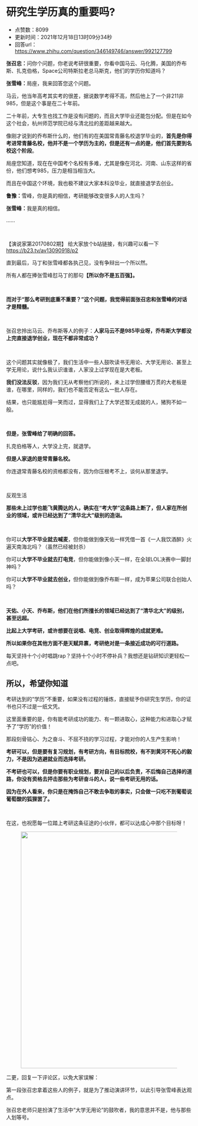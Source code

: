 # 研究生学历真的重要吗?
- 点赞数：8099
- 更新时间：2021年12月18日13时09分34秒
- 回答url：https://www.zhihu.com/question/346149746/answer/992127799
<body>
 <p data-pid="_wQSn7jG"><b>张召忠：</b>问你个问题，你老说考研很重要，你看中国马云、马化腾，美国的乔布斯、扎克伯格，Space公司特斯拉老总马斯克，他们的学历你知道吗？</p>
 <p data-pid="hsFj89w7"><b>张雪峰：</b>局座，我来回答您这个问题。</p>
 <p data-pid="DlRlajIz">马云，他当年高考其实考的很差，据说数学考得不高，然后他上了一个非211非985，但是这个事是在二十年前。</p>
 <p data-pid="o2PF02ps">二十年前，大专生也找工作是没有问题的，而且大学毕业还能包分配。但是在如今这个社会，杭州师范学院已经与清北拉的差距越来越大。</p>
 <p data-pid="T_2CO5dH">像刚才说到的乔布斯什么的，他们有的在美国常青藤名校退学毕业的，<b>首先是你得考进常青藤名校，他并不是一个学历为主的，但是还有一点的是，他们首先要到名校这个阶段</b>。</p>
 <p data-pid="5YBQ33wd">局座您知道，现在在中国考个名校有多难，尤其是像在河北、河南、山东这样的省份，他们想考985，压力是相当相当大。</p>
 <p data-pid="sZarSq3Q">而且在中国这个环境，我也极不建议大家本科没毕业，就直接退学去创业。</p>
 <p data-pid="QqmQNSqR"><b>鲁豫：</b>雪峰，你是真的相信，考研能够改变很多人的人生吗？</p>
 <p data-pid="mybYR-xu"><b>张雪峰：</b>我是真的相信。</p>
 <p data-pid="RrMiDImD">……</p>
 <p class="ztext-empty-paragraph"><br></p>
 <p data-pid="E_jzanrX">【演说家第20170802期】 给大家放个b站链接，有兴趣可以看一下<a href="https://link.zhihu.com/?target=https%3A//b23.tv/av13090918/p2" class=" external" target="_blank" rel="nofollow noreferrer"><span class="invisible">https://</span><span class="visible">b23.tv/av13090918/p2</span><span class="invisible"></span></a></p>
 <p data-pid="AJTlelKI">直到最后，马丁和张雪峰都各执己见，没有争辩出一个所以然。</p>
 <p data-pid="kaUUZbdZ">所有人都在捧张雪峰怼马丁的那句<b>【所以你不是五百强】。</b></p>
 <p class="ztext-empty-paragraph"><br></p>
 <p data-pid="vOdzfGbh"><b>而对于“那么考研到底重不重要？”这个问题，我觉得前面张召忠和张雪峰的对话才是精髓。</b></p>
 <p class="ztext-empty-paragraph"><br></p>
 <p data-pid="7n8HJd1e">张召忠拎出马云、乔布斯等人的例子：<b>人家马云不是985毕业呀，乔布斯大学都没上完直接退学创业，现在不都非常成功？</b></p>
 <p class="ztext-empty-paragraph"><br></p>
 <p data-pid="JOzf_Yo8">这个问题其实就像极了，我们生活中一些人鼓吹读书无用论、大学无用论、甚至上学无用论，说什么我认识谁谁，人家没上过学现在是大老板。</p>
 <p data-pid="XNxF4euy"><b>我们没法反驳</b>，因为我们无从考察他们所说的，未上过学但腰缠万贯的大老板是谁，在哪里，同样的，我们也不能否定有这么一批人存在。</p>
 <p data-pid="KMDDphyL">结果，也只能尴尬得一笑而过，显得我们上了大学还暂无成就的人，猪狗不如一般。</p>
 <p class="ztext-empty-paragraph"><br></p>
 <p data-pid="OHJ6UyAB"><b>但是，张雪峰给了明确的回答。</b></p>
 <p data-pid="47vtSuWD">扎克伯格等人，大学没上完，就退学。</p>
 <p data-pid="_rPXJY0q"><b>但是人家退的是常青藤名校。</b></p>
 <p data-pid="Bv4Be1Ar">你连退常青藤名校的资格都没有，因为你压根考不上，谈何从那里退学。</p>
 <p class="ztext-empty-paragraph"><br></p>
 <p data-pid="ISYN2nld">反观生活</p>
 <p data-pid="2Au1FQbV"><b>那些未上过学也能飞黄腾达的人，确实在“考大学”这条路上断了，但人家在所创业的领域，或许已经达到了“清华北大”级别的造诣。</b></p>
 <p class="ztext-empty-paragraph"><br></p>
 <p data-pid="qBpoQ6xC">你可以<b>大学不毕业就去喊麦</b>，但你能做到像天佑一样凭借一首《一人我饮酒醉》火遍天南海北吗？（虽然已经被封杀）</p>
 <p data-pid="ziuzQiOc">你可以<b>大学不毕业就去打电竞</b>，但你能做到像小天一样，在全球LOL决赛中一脚封神吗？</p>
 <p data-pid="ekEQChlT">你可以<b>大学不毕业就去创业，</b>但你能做到像乔布斯一样，成为苹果公司联合创始人吗？</p>
 <p class="ztext-empty-paragraph"><br></p>
 <p data-pid="lyu_X6SI"><b>天佑、小天、乔布斯，他们在他们所擅长的领域已经达到了“清华北大”的级别，甚至远超。</b></p>
 <p data-pid="YwYEH2Uj"><b>比起上大学考研，或许想要在说唱、电竞、创业取得辉煌的成就更难。</b></p>
 <p data-pid="jJ0m5xu3"><b>所以如果你在其他方面不是天赋异禀，考研绝对是一条接近成功的可行道路。</b></p>
 <p data-pid="f7DphDgC">每天坚持十个小时唱跳rap？坚持十个小时不停补兵？我想还是钻研知识更轻松一点吧。</p>
 <h2>所以，希望你知道</h2>
 <p data-pid="jYmL--nd">考研达到的“学历”不重要，如果没有过程的锤炼，直接赋予你研究生学历，你的证书也只不过是一纸文凭。</p>
 <p data-pid="a701njP7">这里面重要的是，你有能考研成功的能力、有一颗进取心，这种能力和进取心才赋予了“学历”的价值！</p>
 <p data-pid="IyvE-uVT">那段刻骨铭心、为之奋斗、不屈不挠的学习过程，才能对你的人生产生影响！</p>
 <p data-pid="fjwLeQNG"><b>考研可以，但是要有复习规划，有考研方向，有目标院校，有不到黄河不死心的毅力，不是因为逃避就业而选择考研。</b></p>
 <p data-pid="U-eEACYN"><b>不考研也可以，但是你要有职业规划，要对自己的以后负责，不后悔自己选择的道路，你没有资格去抨击那些为考研奋斗的人，说一些考研无用的话。</b></p>
 <p data-pid="dkEOsfTp"><b>因为在外人看来，你只是在掩饰自己不敢去争取的事实，只会做一只吃不到葡萄说葡萄酸的狐狸罢了。</b></p><a data-draft-node="block" data-draft-type="ad-link-card" data-ad-id="ZhiTask_528619332918509568"></a>
 <p class="ztext-empty-paragraph"><br></p><a data-draft-node="block" data-draft-type="ad-link-card" data-ad-id="ZhiTask_669566707664355328"></a>
 <p data-pid="pPq5qTIo">在这，也祝愿每一位踏上考研这条征途的小伙伴，都可以达成心中那个目标呀！</p>
 <figure data-size="normal">
  <img src="https://picx.zhimg.com/50/v2-4b54e259ca694723490bbce845c0004a_720w.jpg?source=1940ef5c" data-rawwidth="640" data-rawheight="438" data-size="normal" data-original-token="v2-4b54e259ca694723490bbce845c0004a" data-default-watermark-src="https://pica.zhimg.com/50/v2-9763976f884fe0cee9a8f8a6ebe3dcd8_720w.jpg?source=1940ef5c" class="origin_image zh-lightbox-thumb" width="640" data-original="https://pic1.zhimg.com/v2-4b54e259ca694723490bbce845c0004a_r.jpg?source=1940ef5c">
 </figure>
 <p data-pid="JePJn-ps">二更，回复一下评论区，以免大家误解：</p>
 <p data-pid="RV1IXWdS">第一段张召忠拿着这些人的例子，就是为了推动演讲环节，以此引导张雪峰表达观点。</p>
 <p data-pid="6P67Xr7z">张召忠老师只是扮演了生活中“大学无用论”的鼓吹者，我的意思并不是，他与那些人划等号。</p>
</body>